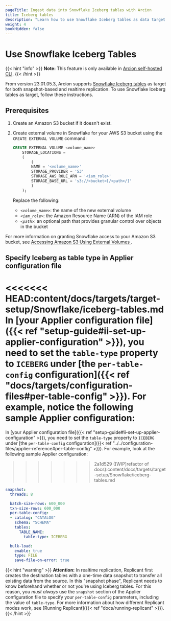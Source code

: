 ```yaml
---
pageTitle: Ingest data into Snowflake Iceberg tables with Arcion
title: Iceberg tables
description: "Learn how to use Snowflake Iceberg tables as data target with Arcion."
weight: 4
bookHidden: false
---
```


# Use Snowflake Iceberg Tables
{{< hint "info" >}}
**Note:** This feature is only available in [Arcion self-hosted CLI](https://www.arcion.io/self-hosted).
{{< /hint >}}

From version 23.01.05.3, Arcion supports [Snowflake Iceberg tables]((https://docs.snowflake.com/en/LIMITEDACCESS/tables-iceberg.html)) as target for both snapshot-based and realtime replication. To use Snowflake Iceberg tables as target, follow these instructions.

## Prerequisites

1. Create an Amazon S3 bucket if it doesn't exist.

2. Create external volume in Snowflake for your AWS S3 bucket using the `CREATE EXTERNAL VOLUME` command:

    ```SQL
    CREATE EXTERNAL VOLUME <volume_name>
        STORAGE_LOCATIONS =
        (
            (
            NAME = '<volume_name>'
            STORAGE_PROVIDER = 'S3'
            STORAGE_AWS_ROLE_ARN = '<iam_role>'
            STORAGE_BASE_URL = 's3://<bucket>[/<path>/]'
            )
        ); 
    ```

    Replace the following:

    - *`<volume_name>`*: the name of the new external volume
    - *`<iam_role>`*: the Amazon Resource Name (ARN) of the IAM role
    - *`<path>`*: an optional path that provides granular control over objects in the bucket 

For more information on granting Snowflake access to your Amazon S3 bucket, see [Accessing Amazon S3 Using External Volumes
](https://docs.snowflake.com/en/LIMITEDACCESS/table-external-volume-s3.html).

## Specify Iceberg as table type in Applier configuration file
<<<<<<< HEAD:content/docs/targets/target-setup/Snowflake/iceberg-tables.md
In [your Applier configuration file]({{< ref "setup-guide#ii-set-up-applier-configuration" >}}), you need to set the `table-type` property to `ICEBERG` under [the `per-table-config` configuration]({{< ref "docs/targets/configuration-files#per-table-config" >}}). For example, notice the following sample Applier configuration:
=======
In [your Applier configuration file]({{< ref "setup-guide#ii-set-up-applier-configuration" >}}), you need to set the `table-type` property to `ICEBERG` under [the `per-table-config` configuration]({{< ref "../../configuration-files/applier-reference#per-table-config" >}}). For example, look at the following sample Applier configuration:
>>>>>>> 2a1d529 ([WIP]refactor of docs):content/docs/targets/target-setup/Snowflake/iceberg-tables.md

```YAML
snapshot:
  threads: 8

  batch-size-rows: 600_000
  txn-size-rows: 600_000
  per-table-config:
  - catalog: "CATALOG"
    schema: "SCHEMA"
    tables:
      TABLE_NAME:
        table-type: ICEBERG

  bulk-load:
    enable: true
    type: FILE
    save-file-on-error: true
```

{{< hint "warning" >}} **Attention:** In realtime replication, Replicant first creates the destination tables with a one-time data snapshot to transfer all existing data from the source. In this "snapshot phase", Replicant needs to know beforehand whether or not you're using Iceberg tables. For this reason, you _must always_ use the `snapshot` section of the Applier configuration file to specify your `per-table-config` parameters, including the value of `table-type`. For more information about how different Replicant modes work, see [Running Replicant]({{< ref "docs/running-replicant" >}}).
{{< /hint >}}